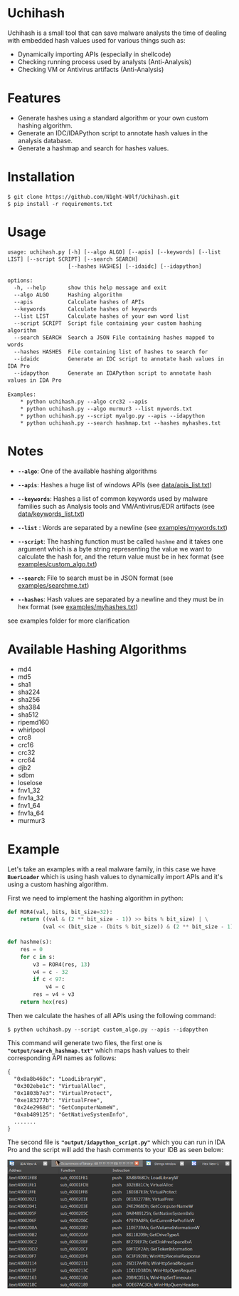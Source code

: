 # Uchihash

Uchihash is a small tool that can save malware analysts the time of dealing with embedded hash values used for various things such as:

- Dynamically importing APIs (especially in shellcode)
- Checking running process used by analysts (Anti-Analysis)
- Checking VM or Antivirus artifacts (Anti-Analysis)

# Features

- Generate hashes using a standard algorithm or your own custom hashing algorithm.
- Generate an IDC/IDAPython script to annotate hash values in the analysis database.
- Generate a hashmap and search for hashes values.

# Installation

```
$ git clone https://github.com/N1ght-W0lf/Uchihash.git
$ pip install -r requirements.txt
```

# Usage

```
usage: uchihash.py [-h] [--algo ALGO] [--apis] [--keywords] [--list LIST] [--script SCRIPT] [--search SEARCH]
                   [--hashes HASHES] [--idaidc] [--idapython]

options:
  -h, --help       show this help message and exit
  --algo ALGO      Hashing algorithm
  --apis           Calculate hashes of APIs
  --keywords       Calculate hashes of keywords
  --list LIST      Calculate hashes of your own word list
  --script SCRIPT  Script file containing your custom hashing algorithm
  --search SEARCH  Search a JSON File containing hashes mapped to words
  --hashes HASHES  File containing list of hashes to search for
  --idaidc         Generate an IDC script to annotate hash values in IDA Pro
  --idapython      Generate an IDAPython script to annotate hash values in IDA Pro

Examples:
    * python uchihash.py --algo crc32 --apis
    * python uchihash.py --algo murmur3 --list mywords.txt
    * python uchihash.py --script myalgo.py --apis --idapython
    * python uchihash.py --search hashmap.txt --hashes myhashes.txt
```

# Notes

- **`--algo`**: One of the available hashing algorithms

- **`--apis`**: Hashes a huge list of windows APIs (see [data/apis_list.txt](https://github.com/N1ght-W0lf/Uchihash/blob/main/data/apis_list.txt))
- **`--keywords`**: Hashes a list of common keywords used by malware families such as Analysis tools and VM/Antivirus/EDR artifacts (see [data/keywords_list.txt](https://github.com/N1ght-W0lf/Uchihash/blob/main/data/keywords_list.txt))
- **`--list`** :  Words are separated by a newline (see [examples/mywords.txt](https://github.com/N1ght-W0lf/Uchihash/blob/main/examples/mywords.txt))
- **`--script`**: The hashing function must be called `hashme` and it takes one argument which is a byte string representing the value we want to calculate the hash for, and the return value must be in hex format (see [examples/custom_algo.txt](https://github.com/N1ght-W0lf/Uchihash/blob/main/examples/custom_algo.py))
- **`--search`**: File to search must be in JSON format (see [examples/searchme.txt](https://github.com/N1ght-W0lf/Uchihash/blob/main/examples/searchme.txt))
- **`--hashes`**: Hash values are separated by a newline and they must be in hex format (see [examples/myhashes.txt](https://github.com/N1ght-W0lf/Uchihash/blob/main/examples/myhashes.txt))

see examples folder for more clarification

# Available Hashing Algorithms

- md4
- md5
- sha1
- sha224
- sha256
- sha384
- sha512
- ripemd160
- whirlpool
- crc8
- crc16
- crc32
- crc64
- djb2
- sdbm
- loselose
- fnv1_32
- fnv1a_32
- fnv1_64
- fnv1a_64
- murmur3

# Example

Let's take an examples with a real malware family, in this case we have **`BuerLoader`** which is using hash values to dynamically import APIs and it's using a custom hashing algorithm.

First we need to implement the hashing algorithm in python:

```python
def ROR4(val, bits, bit_size=32):
    return ((val & (2 ** bit_size - 1)) >> bits % bit_size) | \
           (val << (bit_size - (bits % bit_size)) & (2 ** bit_size - 1))
    
def hashme(s):
    res = 0
    for c in s:
        v3 = ROR4(res, 13)
        v4 = c - 32
        if c < 97:
            v4 = c
        res = v4 + v3
    return hex(res)
```

Then we calculate the hashes of all APIs using the following command:

```
$ python uchihash.py --script custom_algo.py --apis --idapython
```

This command will generate two files, the first one is **`"output/search_hashmap.txt"`** which maps hash values to their corresponding API names as follows:

```
{
  "0x8a8b468c": "LoadLibraryW",
  "0x302ebe1c": "VirtualAlloc",
  "0x1803b7e3": "VirtualProtect",
  "0xe183277b": "VirtualFree",
  "0x24e2968d": "GetComputerNameW",
  "0xab489125": "GetNativeSystemInfo",
  .......
}
```

The second file is **`"output/idapython_script.py"`** which you can run in IDA Pro and the script will add the hash comments to your IDB as seen below:

<img src="screenshots/ida_result.png" />
